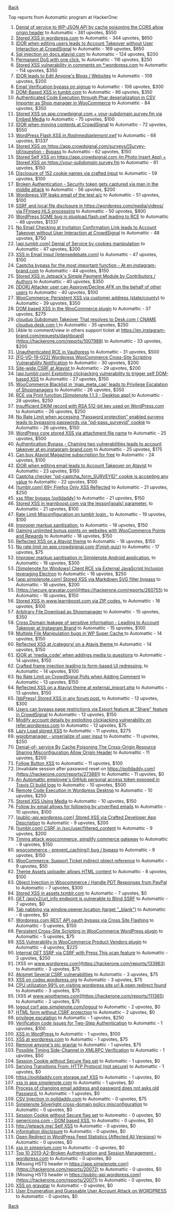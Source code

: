 [Back](../README.md)

Top reports from Automattic program at HackerOne:

1. [Denial of service to WP-JSON API by cache poisoning the CORS allow origin header](https://hackerone.com/reports/591302) to Automattic - 381 upvotes, $550
2. [Stored XSS in wordpress.com](https://hackerone.com/reports/733248) to Automattic - 344 upvotes, $650
3. [IDOR when editing users leads to Account Takeover without User Interaction at CrowdSignal](https://hackerone.com/reports/915114) to Automattic - 169 upvotes, $650
4. [Sql injection on docs.atavist.com](https://hackerone.com/reports/1039315) to Automattic - 124 upvotes, $200
5. [Permanent DoS with one click.](https://hackerone.com/reports/975827) to Automattic - 116 upvotes, $250
6. [Stored XSS vulnerability in comments on *.wordpress.com](https://hackerone.com/reports/707720) to Automattic - 114 upvotes, $350
7. [IDOR leads to Edit Anyone's Blogs / Websites](https://hackerone.com/reports/974222) to Automattic - 109 upvotes, $200
8. [Email Verification bypass on signup](https://hackerone.com/reports/1040047) to Automattic - 106 upvotes, $300
9. [DOM-Based XSS in tumblr.com](https://hackerone.com/reports/882546) to Automattic - 86 upvotes, $350
10. [Authenticated Code Execution through Phar deserialization in CSV Importer as Shop manager in WooCommerce](https://hackerone.com/reports/403083) to Automattic - 84 upvotes, $350
11. [Stored XSS on app.crowdsignal.com + your-subdomain.survey.fm via Embed Media](https://hackerone.com/reports/920005) to Automattic - 75 upvotes, $100
12. [IDOR when moving contents at CrowdSignal](https://hackerone.com/reports/915127) to Automattic - 72 upvotes, $550
13. [WordPress Flash XSS in *flashmediaelement.swf*](https://hackerone.com/reports/134546) to Automattic - 68 upvotes, $1337
14. [Stored XSS on https://app.crowdsignal.com/surveys/[Survey-Id]/question - Bypass](https://hackerone.com/reports/974271) to Automattic - 62 upvotes, $150
15. [Stored Self XSS on https://app.crowdsignal.com (in Photo Insert App) + Stored XSS on https://*your-subdomain*.survey.fm](https://hackerone.com/reports/667188) to Automattic - 61 upvotes, $150
16. [Disclosure of 152 cookie names via crafted input](https://hackerone.com/reports/310105) to Automattic - 59 upvotes, $100
17. [Broken Authentication - Security token gets captured via man in the middle attack](https://hackerone.com/reports/206650) to Automattic - 56 upvotes, $200
18. [Wordpress VIP leaks email of the test a/c](https://hackerone.com/reports/540301) to Automattic - 51 upvotes, $100
19. [SSRF and local file disclosure in https://wordpress.com/media/videos/ via FFmpeg HLS processing](https://hackerone.com/reports/237381) to Automattic - 50 upvotes, $800
20. [WordPress SOME bug in plupload.flash.swf leading to RCE](https://hackerone.com/reports/134738) to Automattic - 48 upvotes, $1337
21. [No Email Checking at Invitation Confirmation Link leads to Account Takeover without User Interaction at CrowdSignal](https://hackerone.com/reports/915110) to Automattic - 48 upvotes, $750
22. [[api.tumblr.com] Denial of Service by cookies manipulation](https://hackerone.com/reports/1005421) to Automattic - 47 upvotes, $200
23. [XSS in Email Input [intensedebate.com]](https://hackerone.com/reports/1037714) to Automattic - 47 upvotes, $100
24. [Captcha bypass for the most important function - At en.instagram-brand.com](https://hackerone.com/reports/206653) to Automattic - 44 upvotes, $150
25. [Stored XSS in Jetpack's Simple Payment Module by Contributors / Authors](https://hackerone.com/reports/402753) to Automattic - 40 upvotes, $350
26. [[IDOR] Attacker user can Approve/Decline AFK on the behalf of other users](https://hackerone.com/reports/725569) to Automattic - 40 upvotes, $100
27. [WooCommerce: Persistent XSS via customer address (state/county)](https://hackerone.com/reports/530499) to Automattic - 39 upvotes, $350
28. [DOM based XSS in the WooCommerce plugin](https://hackerone.com/reports/507139) to Automattic - 37 upvotes, $275
29. [cloudup Subdomain Takeover That resolves to Desk.com ( CNAME cloudup.desk.com ) ](https://hackerone.com/reports/201796) to Automattic - 35 upvotes, $250
30. [Able to comment/view in others support ticket at https://en.instagram-brand.com/requests/dashboard](https://hackerone.com/reports/1007988) to Automattic - 33 upvotes, $200
31. [Unauthenticated RCE in Vaultpress](https://hackerone.com/reports/236552) to Automattic - 31 upvotes, $500
32. [[FG-VD-19-022] Wordpress WooCommerce Cross-Site Scripting Vulnerability Notification](https://hackerone.com/reports/495583) to Automattic - 30 upvotes, $200
33. [Site-wide CSRF at Atavist ](https://hackerone.com/reports/951292) to Automattic - 29 upvotes, $200
34. [[api.tumblr.com] Exploiting clickjacking vulnerability to trigger self DOM-based XSS](https://hackerone.com/reports/953579) to Automattic - 27 upvotes, $150
35. [WooCommerce Blacklist in 'map_meta_cap' leads to Privilege Escalation of Shopmanagers](https://hackerone.com/reports/403039) to Automattic - 26 upvotes, $350
36. [RCE via Print function [Simplenote 1.1.3 - Desktop app] ](https://hackerone.com/reports/358049) to Automattic - 26 upvotes, $250
37. [Insufficient DKIM record with RSA 512-bit key used on WordPress.com](https://hackerone.com/reports/550937) to Automattic - 26 upvotes, $250
38. [No Rate Limit when accessing "Password protection" enabled surveys leads to bypassing passwords via "pd-pass_surveyid" cookie](https://hackerone.com/reports/905816) to Automattic - 26 upvotes, $150
39. [WordPress core stored XSS via attachment file name](https://hackerone.com/reports/139245) to Automattic - 25 upvotes, $500
40. [Authentication Bypass - Chaining two vulnerabilities leads to account takeover at en.instagram-brand.com](https://hackerone.com/reports/209008) to Automattic - 25 upvotes, $175
41. [Can buy Atavist Magazine subscription for free](https://hackerone.com/reports/951230) to Automattic - 24 upvotes, $100
42. [IDOR when editing email leads to Account Takeover on Atavist](https://hackerone.com/reports/950881) to Automattic - 23 upvotes, $150
43. [Captcha checker "pd-captcha_form_SURVEYID" cookie is accepting any value](https://hackerone.com/reports/920357) to Automattic - 22 upvotes, $100
44. [[tumblr.com] 69\< Firefox Only  XSS Reflected](https://hackerone.com/reports/915756) to Automattic - 21 upvotes, $250
45. [xss filter bypass [polldaddy]](https://hackerone.com/reports/264832) to Automattic - 21 upvotes, $150
46. [Stored XSS in learnboost.com via the lesson[goals] parameter.](https://hackerone.com/reports/300270) to Automattic - 21 upvotes, $100
47. [Rate Limit Misconfiguration on tumblr login .](https://hackerone.com/reports/708917) to Automattic - 19 upvotes, $100
48. [Improper markup sanitization.](https://hackerone.com/reports/289823) to Automattic - 18 upvotes, $150
49. [Gaining unlimited bonus points on websites with WooCommerce Points and Rewards](https://hackerone.com/reports/592803) to Automattic - 18 upvotes, $150
50. [Reflected XSS on a Atavist theme](https://hackerone.com/reports/947790) to Automattic - 18 upvotes, $150
51. [No rate limit on app.crowdsignal.com (Finish quiz)](https://hackerone.com/reports/568832) to Automattic - 17 upvotes, $75
52. [Improper markup sanitisation in Simplenote Android application.](https://hackerone.com/reports/297547) to Automattic - 16 upvotes, $300
53. [[Simplenote for Windows] Client RCE via External JavaScript Inclusion leveraging Electron](https://hackerone.com/reports/291539) to Automattic - 16 upvotes, $250
54. [[app.simplenote.com] Stored XSS via Markdown SVG filter bypass](https://hackerone.com/reports/271007) to Automattic - 16 upvotes, $200
55. [https://secure.gravatar.com](https://hackerone.com/reports/260755) to Automattic - 16 upvotes, $150
56. [Stored XSS in www.learnboost.com via ZIP codes.](https://hackerone.com/reports/300812) to Automattic - 16 upvotes, $100
57. [Arbitrary File Download as Shopmanager](https://hackerone.com/reports/402473) to Automattic - 15 upvotes, $350
58. [Cross Domain leakage of sensitive information - Leading to Account Takeover at Instagram Brand](https://hackerone.com/reports/209352) to Automattic - 15 upvotes, $100
59. [Multiple File Manipulation bugs in WP Super Cache ](https://hackerone.com/reports/240886) to Automattic - 14 upvotes, $150
60. [Reflected XSS at /category/ on a Atavis theme ](https://hackerone.com/reports/950845) to Automattic - 14 upvotes, $150
61. [IDOR at 'media_code' when addings media to questions](https://hackerone.com/reports/915133) to Automattic - 14 upvotes, $150
62. [Crafted frame injection leading to form-based UI redressing.](https://hackerone.com/reports/291683) to Automattic - 14 upvotes, $100
63. [No Rate Limit on CrowdSignal Polls when Adding Comment](https://hackerone.com/reports/488923) to Automattic - 13 upvotes, $150
64. [Reflected XSS on a Atavist theme at external_import.php](https://hackerone.com/reports/976657) to Automattic - 13 upvotes, $150
65. [[bbPress] Stored XSS in any forum post.](https://hackerone.com/reports/151117) to Automattic - 12 upvotes, $300
66. [Users can bypass page restrictions via Export feature at "Share" feature in CrowdSignal](https://hackerone.com/reports/915140) to Automattic - 12 upvotes, $150
67. [Modify account details by exploiting clickjacking vulnerability on refer.wordpress.com](https://hackerone.com/reports/765355) to Automattic - 12 upvotes, $75
68. [Lazy Load stored XSS](https://hackerone.com/reports/152416) to Automattic - 11 upvotes, $275
69. [wpjobmanager - unserialize of user input](https://hackerone.com/reports/308489) to Automattic - 11 upvotes, $250
70. [Denial-of- service By Cache Poisoning The Cross-Origin Resource Sharing Misconfiguration Allow Origin Header](https://hackerone.com/reports/921704) to Automattic - 11 upvotes, $200
71. [Follow Button XSS](https://hackerone.com/reports/172574) to Automattic - 11 upvotes, $100
72. [Invalidate session after password reset on https://polldaddy.com](https://hackerone.com/reports/273881) to Automattic - 11 upvotes, $0
73. [An Automattic employee's GitHub personal access token exposed in Travis CI build logs](https://hackerone.com/reports/218264) to Automattic - 10 upvotes, $500
74. [Remote Code Execution in Wordpress Desktop](https://hackerone.com/reports/301458) to Automattic - 10 upvotes, $250
75. [Stored XSS Using Media](https://hackerone.com/reports/275386) to Automattic - 10 upvotes, $150
76. [Follow by email allows for following by unverified emails](https://hackerone.com/reports/762121) to Automattic - 10 upvotes, $100
77. [[public-api.wordpress.com] Stored XSS via Crafted Developer App Description](https://hackerone.com/reports/293743) to Automattic - 9 upvotes, $200
78. [[tumblr.com] CSRF in /svc/user/filtered_content](https://hackerone.com/reports/1010806) to Automattic - 9 upvotes, $200
79. [Timing attack woocommerce, simplify commerce gateway](https://hackerone.com/reports/239359) to Automattic - 9 upvotes, $150
80. [woocommerce - prevent_caching() bug / bypass](https://hackerone.com/reports/241323) to Automattic - 9 upvotes, $150
81. [WooCommerce: Support Ticket indirect object reference](https://hackerone.com/reports/91599) to Automattic - 9 upvotes, $50
82. [Theme Assets uploader allows HTML content](https://hackerone.com/reports/769998) to Automattic - 8 upvotes, $100
83. [Object Injection in Woocommerce / Handle PDT Responses from PayPal](https://hackerone.com/reports/245228) to Automattic - 7 upvotes, $300
84. [Stored XSS in assets.txmblr.com](https://hackerone.com/reports/870703) to Automattic - 7 upvotes, $0
85. [GET /api/v2/url_info endpoint is vulnerable to Blind SSRF](https://hackerone.com/reports/1057531) to Automattic - 7 upvotes, $0
86. [Tab nabbing via window.opener.location (target "_blank")](https://hackerone.com/reports/984947) to Automattic - 6 upvotes, $0
87. [Wordpress.com REST API oauth bypass via Cross Site Flashing](https://hackerone.com/reports/176308) to Automattic - 5 upvotes, $150
88. [Persistent Cross-Site Scripting in WooCommerce WordPress plugin](https://hackerone.com/reports/152692) to Automattic - 5 upvotes, $75
89. [XSS Vulnerability in WooCommerce Product Vendors plugin](https://hackerone.com/reports/253313) to Automattic - 4 upvotes, $225
90. [Internal GET SSRF via CSRF with Press This scan feature](https://hackerone.com/reports/110801) to Automattic - 3 upvotes, $250
91. [XSS on www.wordpress.com](https://hackerone.com/reports/133963) to Automattic - 3 upvotes, $75
92. [Akismet Several CSRF vulnerabilities](https://hackerone.com/reports/131108) to Automattic - 3 upvotes, $75
93. [XSS on codex.wordpress.org](https://hackerone.com/reports/104559) to Automattic - 3 upvotes, $75
94. [CPU utilization 99% on visiting wordpress site url & open redirect found](https://hackerone.com/reports/129091) to Automattic - 3 upvotes, $75
95. [XSS at www.woothemes.com](https://hackerone.com/reports/111365) to Automattic - 2 upvotes, $75
96. [logout csrf app.simplenote.com/logout](https://hackerone.com/reports/13705) to Automattic - 2 upvotes, $0
97. [HTML form without CSRF protection](https://hackerone.com/reports/7849) to Automattic - 2 upvotes, $0
98. [privilege escalation](https://hackerone.com/reports/13959) to Automattic - 1 upvotes, $250
99. [Verification code issues for Two-Step Authentication](https://hackerone.com/reports/67660) to Automattic - 1 upvotes, $100
100. [XSS in WordPress ](https://hackerone.com/reports/81736) to Automattic - 1 upvotes, $100
101. [XSS at wordpress.com](https://hackerone.com/reports/111500) to Automattic - 1 upvotes, $75
102. [Remove anyone's pic gravtar](https://hackerone.com/reports/101145) to Automattic - 1 upvotes, $75
103. [Possible Timing Side-Channel in XMLRPC Verification](https://hackerone.com/reports/107296) to Automattic - 1 upvotes, $50
104. [Session Cookie without Secure flag set](https://hackerone.com/reports/7680) to Automattic - 1 upvotes, $0
105. [Serving Transitions From: HTTP Protocol (not secure)](https://hackerone.com/reports/14803) to Automattic - 1 upvotes, $0
106. [https://polldaddy.com storage.swf XSS](https://hackerone.com/reports/9522) to Automattic - 1 upvotes, $0
107. [xss in app.simplenote.com](https://hackerone.com/reports/13703) to Automattic - 1 upvotes, $0
108. [Process of changing email address and password does not asks old Password.](https://hackerone.com/reports/15777) to Automattic - 1 upvotes, $0
109. [CSV Injection in polldaddy.com](https://hackerone.com/reports/92353) to Automattic - 0 upvotes, $75
110. [Simplenote Silverlight cross-domain policy misconfiguration](https://hackerone.com/reports/7571) to Automattic - 0 upvotes, $0
111. [Session Cookie without Secure flag set](https://hackerone.com/reports/7843) to Automattic - 0 upvotes, $0
112. [genericons.com - DOM based XSS.](https://hackerone.com/reports/14305) to Automattic - 0 upvotes, $0
113. [http://jetpack.me/ Self XSS](https://hackerone.com/reports/14303) to Automattic - 0 upvotes, $0
114. [information disclosure](https://hackerone.com/reports/13939) to Automattic - 0 upvotes, $0
115. [Open Redirect in WordPress Feed Statistics {Affected All Versions}](https://hackerone.com/reports/22142) to Automattic - 0 upvotes, $0
116. [xss in simperium.com](https://hackerone.com/reports/13746) to Automattic - 0 upvotes, $0
117. [Top 10 2013-A2-Broken Authentication and Session Management - wordpress.com](https://hackerone.com/reports/18503) to Automattic - 0 upvotes, $0
118. [Missing HSTS header in https://app.simplenote.com](https://hackerone.com/reports/20072) to Automattic - 0 upvotes, $0
119. [Missing HSTS header in https://public-api.wordpress.com](https://hackerone.com/reports/20071) to Automattic - 0 upvotes, $0
120. [XSS on gravatar](https://hackerone.com/reports/13794) to Automattic - 0 upvotes, $0
121. [User Enumeration and Guessable User Account Attack on WORDPRESS](https://hackerone.com/reports/16439) to Automattic - 0 upvotes, $0


[Back](../README.md)